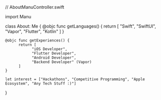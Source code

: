 // AboutManuController.swift

import Manu

class About: Me {
    @objc func getLanguages() {
          return [
                "Swift",
                "SwiftUI",
                "Vapor",
                "Flutter",
                "Kotlin"
          ]
    }
    
    @objc func getExperiences() {
          return [
                "iOS Developer",
                "Flutter Developer",
                "Android Developer",
                "Backend Developer" (Vapor)
          ]
    }
    
    let interest = ["Hackathons", "Competitive Programming", "Apple Ecosystem", "Any Tech Stuff :)"]
}
